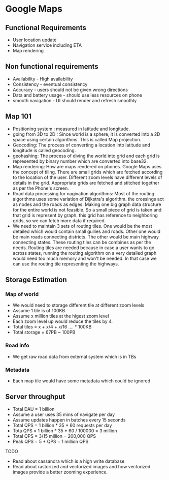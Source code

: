 # Google Maps

## Functional Requirements

- User location update
- Navigation service including ETA
- Map rendering

## Non functional requirements

- Availability - High availability
- Consistency - eventual consistency
- Accuracy - users should not be given wrong directions
- Data and battery usage - should use less resources on phone
- smooth navigation - UI should render and refresh smoothly

## Map 101

- Positioning system : measured in latitude and longitude.
- going from 3D to 2D : Since world is a sphere, it is converted into a 2D space using certain algorithms. This is called Map projection.
- Geocoding: The process of converting a location into latitude and longitude is called geocoding.
- geohashing: The process of diving the world into grid and each grid is represented by binary number which are converted into base32.
- Map rendering: How are maps rendered on phones. Google Maps uses the concept of tiling. There are small grids which are fetched according to the location of the user. Different zoom levels have different levels of details in the grid. Appropriate grids are fetched and stitched together as per the Phone's screen.
- Road data processing for nagivation algorithms: Most of the routing algorithms uses some variation of Dijkstra's algorithm. the crossings act as nodes and the roads as edges. Making one big graph data structure for the entire world is not feasible. So a small piece of grid is taken and that grid is represent by graph. this grid has reference to neighboring grids, so we can fetch more data if required.
- We need to maintain 3 sets of routing tiles. One would be the most detailed which would contain small gullies and roads. Other one would be main roads connecting districts. The other would be main highway connecting states. These routing tiles can be combines as per the needs. Routing tiles are needed because in case a user wants to go across states, running the routing algorithm on a very detailed graph would need too much memory and won't be needed. In that case we can use the routing tile representing the highways.

## Storage Estimation

### Map of world

- We would need to storage different tile at different zoom levels
- Assume 1 tile is of 100KB. 
- Assume x million tiles at the higest zoom level
- Each zoom level up would reduce the tiles by 4.
- Total tiles = x + x/4 + x/16 .... * 100KB
- Total storage = 67PB ~ 100PB

### Road info

- We get raw road data from external system which is in TBs

### Metadata

- Each map tile would have some metadata which could be ignored

## Server throughput

- Total DAU = 1 billion
- Assume a user uses 35 mins of navigate per day
- Assume updates happen in batches every 15 seconds
- Total QPS = 1 billion * 35 * 60 requests per day
- Tota QPS = 1 billion * 35 * 60 / 100000 = 3 million
- Total QPS = 3/15 million = 200,000 QPS
- Peak QPS = 5 * QPS = 1 million QPS

TODO
- Read about cassandra which is a high write database
- Read about rastorized and vectorized images and how vectorized images provide a better zooming experience.
